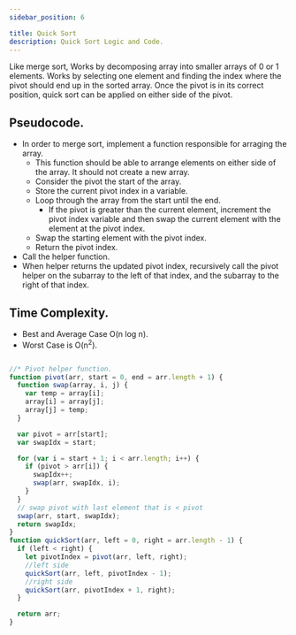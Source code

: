 ```yaml
---
sidebar_position: 6

title: Quick Sort
description: Quick Sort Logic and Code.
---
```


Like merge sort, Works by decomposing array into smaller arrays of 0 or 1 elements. Works by selecting one element and finding the index where the pivot should end up in the sorted array. Once the pivot is in its correct position, quick sort can be applied on either side of the pivot.



## Pseudocode.
-  In order to merge sort, implement a function responsible for arraging the array. 
    - This function should be able to arrange elements on either side of the array. It should not create a new array.
    - Consider the pivot the start of the array.
    - Store the current pivot index in a variable. 
    - Loop through the array from the start until the end.
      - If the pivot is greater than the current element, increment the pivot index variable and then swap the current element with the element at the pivot index.
    - Swap the starting element with the pivot index.
    - Return the pivot index.
- Call the helper function.
- When helper returns the updated pivot index, recursively call the pivot helper on the subarray to the left of that index, and the subarray to the right of that index.

## Time Complexity.
- Best and Average Case O(n log n).
- Worst Case is O(n<sup>2</sup>).



```js title='Quick Sort'

//* Pivot helper function.
function pivot(arr, start = 0, end = arr.length + 1) {
  function swap(array, i, j) {
    var temp = array[i];
    array[i] = array[j];
    array[j] = temp;
  }

  var pivot = arr[start];
  var swapIdx = start;

  for (var i = start + 1; i < arr.length; i++) {
    if (pivot > arr[i]) {
      swapIdx++;
      swap(arr, swapIdx, i);
    }
  }
  // swap pivot with last element that is < pivot
  swap(arr, start, swapIdx);
  return swapIdx;
}
function quickSort(arr, left = 0, right = arr.length - 1) {
  if (left < right) {
    let pivotIndex = pivot(arr, left, right);
    //left side
    quickSort(arr, left, pivotIndex - 1);
    //right side
    quickSort(arr, pivotIndex + 1, right);
  }

  return arr;
}
```